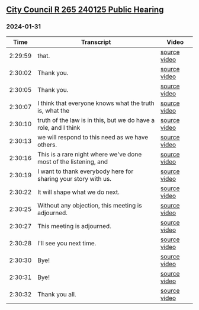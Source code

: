 ## [City Council R 265 240125 Public Hearing](https://archive.org/details/city-council-r-265-240125-public-hearing)
### 2024-01-31
| Time| Transcript| Video|
|---------|------------------------------------------------------------------------------------------------------------------------------------------------------------------------------------------------------------------------------------------------------------------------|-------------------------------------------------------------------------------------------------|
| 2:29:59| that.| [source video](https://archive.org/details/city-council-r-265-240125-public-hearing?start=8999)|
| 2:30:02| Thank you.| [source video](https://archive.org/details/city-council-r-265-240125-public-hearing?start=9002)|
| 2:30:05| Thank you.| [source video](https://archive.org/details/city-council-r-265-240125-public-hearing?start=9005)|
| 2:30:07| I think that everyone knows what the truth is, what the| [source video](https://archive.org/details/city-council-r-265-240125-public-hearing?start=9007)|
| 2:30:10| truth of the law is in this, but we do have a role, and I think| [source video](https://archive.org/details/city-council-r-265-240125-public-hearing?start=9010)|
| 2:30:13| we will respond to this need as we have others.| [source video](https://archive.org/details/city-council-r-265-240125-public-hearing?start=9013)|
| 2:30:16| This is a rare night where we've done most of the listening, and| [source video](https://archive.org/details/city-council-r-265-240125-public-hearing?start=9016)|
| 2:30:19| I want to thank everybody here for sharing your story with us.| [source video](https://archive.org/details/city-council-r-265-240125-public-hearing?start=9019)|
| 2:30:22| It will shape what we do next.| [source video](https://archive.org/details/city-council-r-265-240125-public-hearing?start=9022)|
| 2:30:25| Without any objection, this meeting is adjourned.| [source video](https://archive.org/details/city-council-r-265-240125-public-hearing?start=9025)|
| 2:30:27| This meeting is adjourned.| [source video](https://archive.org/details/city-council-r-265-240125-public-hearing?start=9027)|
| 2:30:28| I'll see you next time.| [source video](https://archive.org/details/city-council-r-265-240125-public-hearing?start=9028)|
| 2:30:30| Bye!| [source video](https://archive.org/details/city-council-r-265-240125-public-hearing?start=9030)|
| 2:30:31| Bye!| [source video](https://archive.org/details/city-council-r-265-240125-public-hearing?start=9031)|
| 2:30:32| Thank you all.| [source video](https://archive.org/details/city-council-r-265-240125-public-hearing?start=9032)|
